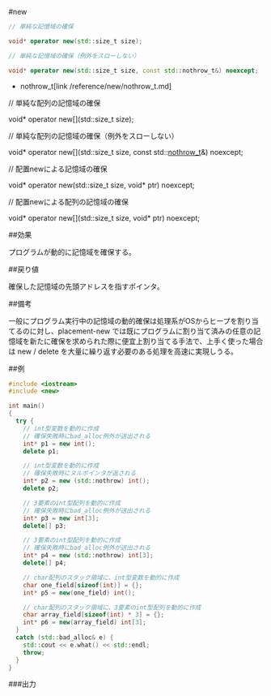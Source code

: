 #new
```cpp
// 単純な記憶域の確保

void* operator new(std::size_t size);

// 単純な記憶域の確保（例外をスローしない）

void* operator new(std::size_t size, const std::nothrow_t&) noexcept;
```
* nothrow_t[link /reference/new/nothrow_t.md]

// 単純な配列の記憶域の確保

void* operator new[](std::size_t size);

// 単純な配列の記憶域の確保（例外をスローしない）


void* operator new[](std::size_t size, const std::[nothrow_t](/reference/new/nothrow_t.md)&) noexcept;


// 配置newによる記憶域の確保

void* operator new(std::size_t size, void* ptr) noexcept;

// 配置newによる配列の記憶域の確保

void* operator new[](std::size_t size, void* ptr) noexcept;




##効果

プログラムが動的に記憶域を確保する。


##戻り値

確保した記憶域の先頭アドレスを指すポインタ。


##備考

一般にプログラム実行中の記憶域の動的確保は処理系がOSからヒープを割り当てるのに対し、placement-new では既にプログラムに割り当て済みの任意の記憶域を新たに確保を求められた際に便宜上割り当てる手法で、上手く使った場合は new / delete を大量に繰り返す必要のある処理を高速に実現しうる。


##例
```cpp
#include <iostream>
#include <new>

int main()
{
  try {
    // int型変数を動的に作成
    // 確保失敗時にbad_alloc例外が送出される
    int* p1 = new int();
    delete p1;

    // int型変数を動的に作成
    // 確保失敗時にヌルポインタが返される
    int* p2 = new (std::nothrow) int();
    delete p2;

    // 3要素のint型配列を動的に作成
    // 確保失敗時にbad_alloc例外が送出される
    int* p3 = new int[3];
    delete[] p3;

    // 3要素のint型配列を動的に作成
    // 確保失敗時にbad_alloc例外が送出される
    int* p4 = new (std::nothrow) int[3];
    delete[] p4;

    // char配列のスタック領域に、int型変数を動的に作成
    char one_field[sizeof(int)] = {};
    int* p5 = new(one_field) int();

    // char配列のスタック領域に、3要素のint型配列を動的に作成
    char array_field[sizeof(int) * 3] = {};
    int* p6 = new(array_field) int[3];
  }
  catch (std::bad_alloc& e) {
    std::cout << e.what() << std::endl;
    throw;
  }
}
```

###出力

```cpp